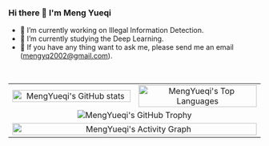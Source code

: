 ### Hi there 👋 I'm Meng Yueqi

- 🔭 I’m currently working on Illegal Information Detection.
- 🌱 I’m currently studying the Deep Learning.
- 🔗 If you have any thing want to ask me, please send me an email (mengyq2002@gmail.com).<br>
</br>

<table align="center">
  <tr>
    <td align="center" width="50%">
      <img width="100%" src="https://github-readme-stats.vercel.app/api?username=MengYueqi&show_icons=true&include_all_commits=true&count_private=true&theme=buefy&hide_border=true" alt="MengYueqi's GitHub stats" />
    </td>
    <td align="center" width="50%">
      <img width="100%" src="https://github-readme-stats.vercel.app/api/top-langs/?username=MengYueqi&hide=CMake,TeX&layout=compact&theme=buefy&hide_border=true" alt="MengYueqi's Top Languages" />
    </td>
  </tr>

  <!-- GitHub Trophy 独占一行 -->
  <tr>
    <td colspan="2" align="center">
      <img src="https://github-profile-trophy.vercel.app/?username=MengYueqi&theme=onedark&row=1&column=6&no-frame=true" alt="MengYueqi's GitHub Trophy" />
    </td>
  </tr>

  <!-- GitHub Activity Graph 独占一行 -->
  <tr>
    <td colspan="2" align="center">
      <picture>
        <source media="(prefers-color-scheme: dark)" srcset="https://github-readme-activity-graph.vercel.app/graph?username=MengYueqi&theme=github&bg_color=FF000000&hide_border=true" />
        <source media="(prefers-color-scheme: light)" srcset="https://github-readme-activity-graph.vercel.app/graph?username=MengYueqi&theme=github&bg_color=FF000000&color=000000&hide_border=true" />
        <img src="https://github-readme-activity-graph.vercel.app/graph?username=MengYueqi&theme=github&bg_color=FF000000&hide_border=true" style="width: 100%;" alt="MengYueqi's Activity Graph" />
      </picture>
    </td>
  </tr>

  <!-- Streak Stats 独占一行
  <tr>
    <td colspan="2" align="center">
      <img src="https://streak-stats.demolab.com?user=MengYueqi&theme=radical&hide_border=true&date_format=M%20j%5B%2C%20Y%5D" alt="MengYueqi's Streak Stats" />
    </td>
  </tr>

  <!-- Devicons 技术栈图标独占一行 -->
  <!-- <tr>
    <td colspan="2" align="center">
      <div>
        <img src="https://cdn.jsdelivr.net/gh/devicons/devicon/icons/python/python-original.svg" alt="Python" width="50" height="50"/>
        <img src="https://cdn.jsdelivr.net/gh/devicons/devicon/icons/javascript/javascript-original.svg" alt="JavaScript" width="50" height="50"/>
        <img src="https://cdn.jsdelivr.net/gh/devicons/devicon/icons/vuejs/vuejs-original.svg" alt="Vue.js" width="50" height="50"/>
        <img src="https://cdn.jsdelivr.net/gh/devicons/devicon/icons/github/github-original.svg" alt="GitHub" width="50" height="50"/>
        <img src="https://cdn.jsdelivr.net/gh/devicons/devicon/icons/docker/docker-original.svg" alt="Docker" width="50" height="50"/>
      </div>
    </td>
  </tr> -->
</table>
<!-- 表格布局结束 -->